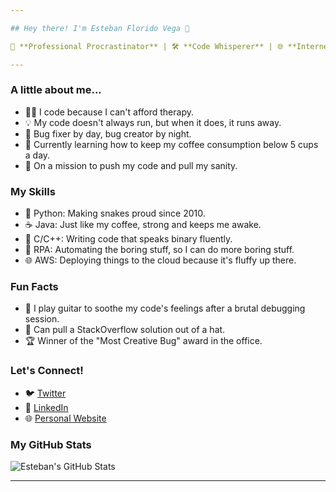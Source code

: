 ```yaml
---

## Hey there! I'm Esteban Florido Vega 👋

🌟 **Professional Procrastinator** | 🛠️ **Code Whisperer** | 🌐 **Internet Explorer**

---
```


### A little about me...

- 👨‍💻 I code because I can't afford therapy.
- 💡 My code doesn't always run, but when it does, it runs away.
- 🐛 Bug fixer by day, bug creator by night.
- 🌱 Currently learning how to keep my coffee consumption below 5 cups a day.
- 🚀 On a mission to push my code and pull my sanity.

### My Skills

- 🐍 Python: Making snakes proud since 2010.
- ☕ Java: Just like my coffee, strong and keeps me awake.
- 💾 C/C++: Writing code that speaks binary fluently.
- 🦾 RPA: Automating the boring stuff, so I can do more boring stuff.
- 🌐 AWS: Deploying things to the cloud because it's fluffy up there.

### Fun Facts

- 🎸 I play guitar to soothe my code's feelings after a brutal debugging session.
- 🎩 Can pull a StackOverflow solution out of a hat.
- 🏆 Winner of the "Most Creative Bug" award in the office.

### Let's Connect!

- 🐦 [Twitter](https://twitter.com)
- 🔗 [LinkedIn](https://www.linkedin.com/in/esteban-florido-vega-4ab05814a/)
- 🌐 [Personal Website](https://yourpersonalwebsite.com)

### My GitHub Stats

![Esteban's GitHub Stats](https://github-readme-stats.vercel.app/api?username=yourusername&show_icons=true&theme=radical)

---
